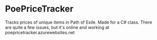 # PoePriceTracker

Tracks prices of unique items in Path of Exile. Made for a C# class.
There are quite a few issues, but it's online and working at poepricetracker.azurewebsites.net
